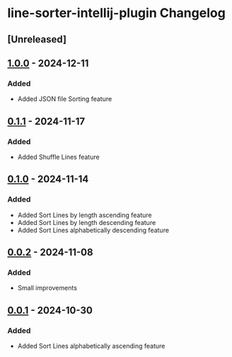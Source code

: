 <!-- Keep a Changelog guide -> https://keepachangelog.com -->

# line-sorter-intellij-plugin Changelog

## [Unreleased]

## [1.0.0] - 2024-12-11
### Added
- Added JSON file Sorting feature

## [0.1.1] - 2024-11-17
### Added
- Added Shuffle Lines feature

## [0.1.0] - 2024-11-14
### Added
- Added Sort Lines by length ascending feature
- Added Sort Lines by length descending feature
- Added Sort Lines alphabetically descending feature

## [0.0.2] - 2024-11-08
### Added
- Small improvements

## [0.0.1] - 2024-10-30
### Added
- Added Sort Lines alphabetically ascending feature

[0.0.1]: https://github.com/anton-erofeev/line-sorter-intellij-plugin/commits/v0.0.1
[0.0.2]: https://github.com/anton-erofeev/line-sorter-intellij-plugin/commits/v0.0.2
[0.1.0]: https://github.com/anton-erofeev/line-sorter-intellij-plugin/commits/v0.1.0
[0.1.1]: https://github.com/anton-erofeev/line-sorter-intellij-plugin/commits/v0.1.1
[1.0.0]: https://github.com/anton-erofeev/line-sorter-intellij-plugin/commits/v1.0.0
